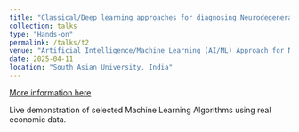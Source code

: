 ```yaml
---
title: "Classical/Deep learning approaches for diagnosing Neurodegenerative Diseases."
collection: talks
type: "Hands-on"
permalink: /talks/t2
venue: "Artificial Intelligence/Machine Learning (AI/ML) Approach for Neurodegenerative Disorders (2025), Two-days workshop on Healthcare Research"
date: 2025-04-11
location: "South Asian University, India"
---
```


[More information here]([http://exampleurl.com](https://sites.google.com/view/wmle2024/home))

Live demonstration of selected Machine Learning Algorithms using real economic data.
